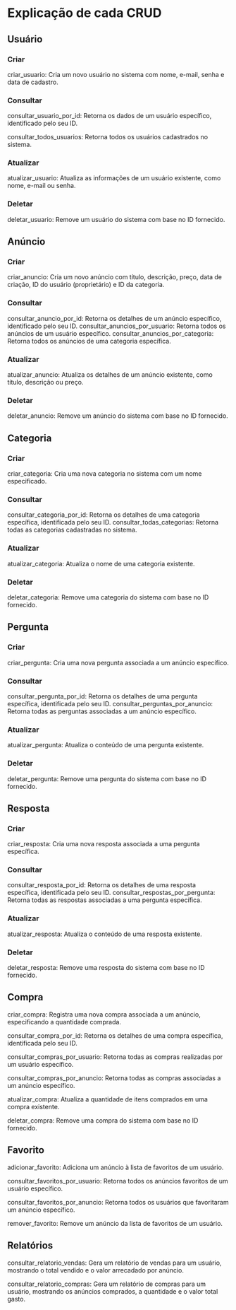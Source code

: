 # Explicação de cada CRUD 

## Usuário

### Criar
criar_usuario: Cria um novo usuário no sistema com nome, e-mail, senha e data de cadastro.

### Consultar
consultar_usuario_por_id: Retorna os dados de um usuário específico, identificado pelo seu ID.

consultar_todos_usuarios: Retorna todos os usuários cadastrados no sistema.

### Atualizar
atualizar_usuario: Atualiza as informações de um usuário existente, como nome, e-mail ou senha.

### Deletar
deletar_usuario: Remove um usuário do sistema com base no ID fornecido.

## Anúncio

### Criar
criar_anuncio: Cria um novo anúncio com título, descrição, preço, data de criação, ID do usuário (proprietário) e ID da categoria.

### Consultar
consultar_anuncio_por_id: Retorna os detalhes de um anúncio específico, identificado pelo seu ID.
consultar_anuncios_por_usuario: Retorna todos os anúncios de um usuário específico.
consultar_anuncios_por_categoria: Retorna todos os anúncios de uma categoria específica.

### Atualizar
atualizar_anuncio: Atualiza os detalhes de um anúncio existente, como título, descrição ou preço.

### Deletar
deletar_anuncio: Remove um anúncio do sistema com base no ID fornecido.

## Categoria

### Criar
criar_categoria: Cria uma nova categoria no sistema com um nome especificado.

### Consultar
consultar_categoria_por_id: Retorna os detalhes de uma categoria específica, identificada pelo seu ID.
consultar_todas_categorias: Retorna todas as categorias cadastradas no sistema.

### Atualizar
atualizar_categoria: Atualiza o nome de uma categoria existente.

### Deletar
deletar_categoria: Remove uma categoria do sistema com base no ID fornecido.

## Pergunta

### Criar
criar_pergunta: Cria uma nova pergunta associada a um anúncio específico.

### Consultar
consultar_pergunta_por_id: Retorna os detalhes de uma pergunta específica, identificada pelo seu ID.
consultar_perguntas_por_anuncio: Retorna todas as perguntas associadas a um anúncio específico.

### Atualizar
atualizar_pergunta: Atualiza o conteúdo de uma pergunta existente.

### Deletar
deletar_pergunta: Remove uma pergunta do sistema com base no ID fornecido.

## Resposta

### Criar
criar_resposta: Cria uma nova resposta associada a uma pergunta específica.

### Consultar
consultar_resposta_por_id: Retorna os detalhes de uma resposta específica, identificada pelo seu ID.
consultar_respostas_por_pergunta: Retorna todas as respostas associadas a uma pergunta específica.

### Atualizar
atualizar_resposta: Atualiza o conteúdo de uma resposta existente.

### Deletar
deletar_resposta: Remove uma resposta do sistema com base no ID fornecido.

## Compra
criar_compra: Registra uma nova compra associada a um anúncio, especificando a quantidade comprada.

consultar_compra_por_id: Retorna os detalhes de uma compra específica, identificada pelo seu ID.

consultar_compras_por_usuario: Retorna todas as compras realizadas por um usuário específico.

consultar_compras_por_anuncio: Retorna todas as compras associadas a um anúncio específico.

atualizar_compra: Atualiza a quantidade de itens comprados em uma compra existente.

deletar_compra: Remove uma compra do sistema com base no ID fornecido.

## Favorito
adicionar_favorito: Adiciona um anúncio à lista de favoritos de um usuário.

consultar_favoritos_por_usuario: Retorna todos os anúncios favoritos de um usuário específico.

consultar_favoritos_por_anuncio: Retorna todos os usuários que favoritaram um anúncio específico.

remover_favorito: Remove um anúncio da lista de favoritos de um usuário.

## Relatórios

consultar_relatorio_vendas: Gera um relatório de vendas para um usuário, mostrando o total vendido e o valor arrecadado por anúncio.

consultar_relatorio_compras: Gera um relatório de compras para um usuário, mostrando os anúncios comprados, a quantidade e o valor total gasto.